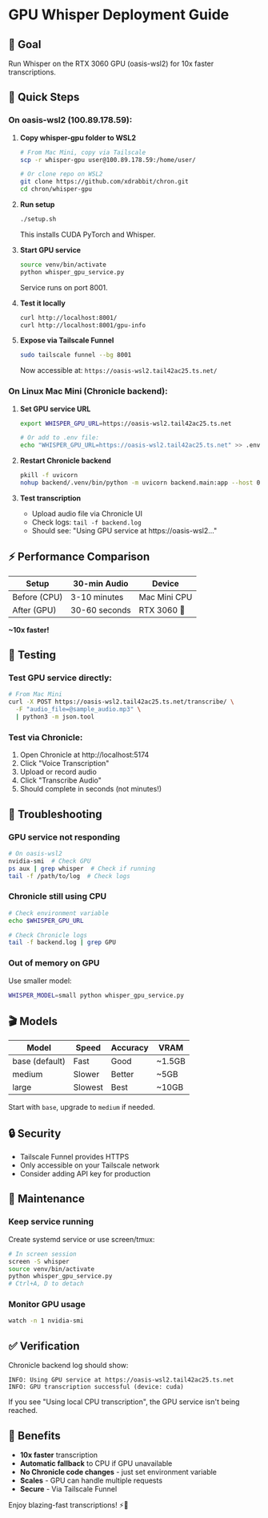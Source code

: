 # GPU Whisper Deployment Guide

## 🎯 Goal
Run Whisper on the RTX 3060 GPU (oasis-wsl2) for 10x faster transcriptions.

## 📍 Quick Steps

### On oasis-wsl2 (100.89.178.59):

1. **Copy whisper-gpu folder to WSL2**
   ```bash
   # From Mac Mini, copy via Tailscale
   scp -r whisper-gpu user@100.89.178.59:/home/user/
   
   # Or clone repo on WSL2
   git clone https://github.com/xdrabbit/chron.git
   cd chron/whisper-gpu
   ```

2. **Run setup**
   ```bash
   ./setup.sh
   ```
   
   This installs CUDA PyTorch and Whisper.

3. **Start GPU service**
   ```bash
   source venv/bin/activate
   python whisper_gpu_service.py
   ```
   
   Service runs on port 8001.

4. **Test it locally**
   ```bash
   curl http://localhost:8001/
   curl http://localhost:8001/gpu-info
   ```

5. **Expose via Tailscale Funnel**
   ```bash
   sudo tailscale funnel --bg 8001
   ```
   
   Now accessible at: `https://oasis-wsl2.tail42ac25.ts.net/`

### On Linux Mac Mini (Chronicle backend):

1. **Set GPU service URL**
   ```bash
   export WHISPER_GPU_URL=https://oasis-wsl2.tail42ac25.ts.net
   
   # Or add to .env file:
   echo "WHISPER_GPU_URL=https://oasis-wsl2.tail42ac25.ts.net" >> .env
   ```

2. **Restart Chronicle backend**
   ```bash
   pkill -f uvicorn
   nohup backend/.venv/bin/python -m uvicorn backend.main:app --host 0.0.0.0 --port 8000 > backend.log 2>&1 &
   ```

3. **Test transcription**
   - Upload audio file via Chronicle UI
   - Check logs: `tail -f backend.log`
   - Should see: "Using GPU service at https://oasis-wsl2..."

## ⚡ Performance Comparison

| Setup | 30-min Audio | Device |
|-------|--------------|--------|
| Before (CPU) | 3-10 minutes | Mac Mini CPU |
| After (GPU) | 30-60 seconds | RTX 3060 🚀 |

**~10x faster!**

## 🧪 Testing

### Test GPU service directly:

```bash
# From Mac Mini
curl -X POST https://oasis-wsl2.tail42ac25.ts.net/transcribe/ \
  -F "audio_file=@sample_audio.mp3" \
  | python3 -m json.tool
```

### Test via Chronicle:

1. Open Chronicle at http://localhost:5174
2. Click "Voice Transcription"
3. Upload or record audio
4. Click "Transcribe Audio"
5. Should complete in seconds (not minutes!)

## 🔧 Troubleshooting

### GPU service not responding

```bash
# On oasis-wsl2
nvidia-smi  # Check GPU
ps aux | grep whisper  # Check if running
tail -f /path/to/log  # Check logs
```

### Chronicle still using CPU

```bash
# Check environment variable
echo $WHISPER_GPU_URL

# Check Chronicle logs
tail -f backend.log | grep GPU
```

### Out of memory on GPU

Use smaller model:
```bash
WHISPER_MODEL=small python whisper_gpu_service.py
```

## 🎬 Models

| Model | Speed | Accuracy | VRAM |
|-------|-------|----------|------|
| base (default) | Fast | Good | ~1.5GB |
| medium | Slower | Better | ~5GB |
| large | Slowest | Best | ~10GB |

Start with `base`, upgrade to `medium` if needed.

## 🔒 Security

- Tailscale Funnel provides HTTPS
- Only accessible on your Tailscale network
- Consider adding API key for production

## 📝 Maintenance

### Keep service running

Create systemd service or use screen/tmux:

```bash
# In screen session
screen -S whisper
source venv/bin/activate
python whisper_gpu_service.py
# Ctrl+A, D to detach
```

### Monitor GPU usage

```bash
watch -n 1 nvidia-smi
```

## ✅ Verification

Chronicle backend log should show:
```
INFO: Using GPU service at https://oasis-wsl2.tail42ac25.ts.net
INFO: GPU transcription successful (device: cuda)
```

If you see "Using local CPU transcription", the GPU service isn't being reached.

## 🎉 Benefits

- **10x faster** transcription
- **Automatic fallback** to CPU if GPU unavailable
- **No Chronicle code changes** - just set environment variable
- **Scales** - GPU can handle multiple requests
- **Secure** - Via Tailscale Funnel

Enjoy blazing-fast transcriptions! ⚡🎤
